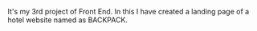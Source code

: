 It's my 3rd project of Front End. In this I have created a landing page of a hotel website named as  BACKPACK. 
